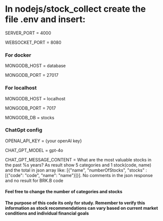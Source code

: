 # In nodejs/stock_collect create the file .env and insert:

SERVER_PORT = 4000 

WEBSOCKET_PORT = 8080

### For docker
MONGODB_HOST = database

MONGODB_PORT = 27017

### For localhost
MONGODB_HOST = localhost

MONGODB_PORT = 7017

MONGODB_DB = stocks

### ChatGpt config
OPENAI_API_KEY =  {your openAI key}

CHAT_GPT_MODEL = gpt-4o

CHAT_GPT_MESSAGE_CONTENT = What are the most valuable stocks in the past %s years? As result show 5 categories and 1 stock(code, name) and the total in json array like: [{"name", "numberOfStocks", "stocks" : [{"code": "code", "name": "name"}]}]. No comments in the json response and no result for BRK.B code
#### Feel free to change the number of categories and stocks
#### The purpose of this code its only for study. Remember to verify this information as stock recommendations can vary based on current market conditions and individual financial goals
